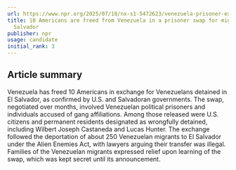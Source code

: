```yaml
---
url: https://www.npr.org/2025/07/18/nx-s1-5472623/venezuela-prisoner-exchange-el-salvador-us
title: 10 Americans are freed from Venezuela in a prisoner swap for migrants in El
  Salvador
publisher: npr
usage: candidate
initial_rank: 3
---
```

## Article summary
Venezuela has freed 10 Americans in exchange for Venezuelans detained in El Salvador, as confirmed by U.S. and Salvadoran governments. The swap, negotiated over months, involved Venezuelan political prisoners and individuals accused of gang affiliations. Among those released were U.S. citizens and permanent residents designated as wrongfully detained, including Wilbert Joseph Castaneda and Lucas Hunter. The exchange followed the deportation of about 250 Venezuelan migrants to El Salvador under the Alien Enemies Act, with lawyers arguing their transfer was illegal. Families of the Venezuelan migrants expressed relief upon learning of the swap, which was kept secret until its announcement.
